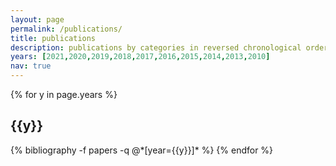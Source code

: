 ```yaml
---
layout: page
permalink: /publications/
title: publications
description: publications by categories in reversed chronological order. generated by jekyll-scholar.
years: [2021,2020,2019,2018,2017,2016,2015,2014,2013,2010]
nav: true
---
```


<div class="publications">

{% for y in page.years %}
  <h2 class="year">{{y}}</h2>
  {% bibliography -f papers -q @*[year={{y}}]* %}
{% endfor %}

</div>
